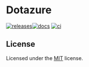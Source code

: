# Dotazure

[![releases](https://img.shields.io/github/v/release/heaths/dotazure-rs.svg?logo=github)](https://github.com/heaths/dotazure-rs/releases/latest)[![docs](https://img.shields.io/docsrs/dotazure?logo=rust)](https://docs.rs/dotazure)
[![ci](https://github.com/heaths/dotazure-rs/actions/workflows/ci.yml/badge.svg?event=push)](https://github.com/heaths/dotazure-rs/actions/workflows/ci.yml)

<!-- TODO -->

## License

Licensed under the [MIT](LICENSE.txt) license.
